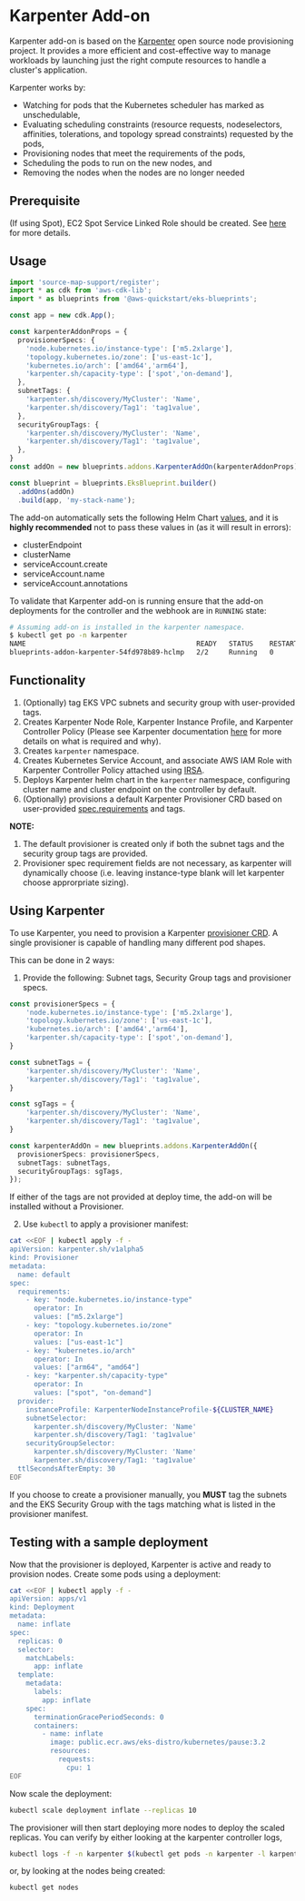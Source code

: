 # Karpenter Add-on

Karpenter add-on is based on the [Karpenter](https://github.com/aws/karpenter) open source node provisioning project. It provides a more efficient and cost-effective way to manage workloads by launching just the right compute resources to handle a cluster's application. 

Karpenter works by:

* Watching for pods that the Kubernetes scheduler has marked as unschedulable,
* Evaluating scheduling constraints (resource requests, nodeselectors, affinities, tolerations, and topology spread constraints) requested by the pods,
* Provisioning nodes that meet the requirements of the pods,
* Scheduling the pods to run on the new nodes, and
* Removing the nodes when the nodes are no longer needed

## Prerequisite

(If using Spot), EC2 Spot Service Linked Role should be created. See [here](https://docs.aws.amazon.com/batch/latest/userguide/spot_fleet_IAM_role.html) for more details.

## Usage

```typescript
import 'source-map-support/register';
import * as cdk from 'aws-cdk-lib';
import * as blueprints from '@aws-quickstart/eks-blueprints';

const app = new cdk.App();

const karpenterAddonProps = {
  provisionerSpecs: {
    'node.kubernetes.io/instance-type': ['m5.2xlarge'],
    'topology.kubernetes.io/zone': ['us-east-1c'],
    'kubernetes.io/arch': ['amd64','arm64'],
    'karpenter.sh/capacity-type': ['spot','on-demand'],
  },
  subnetTags: {
    'karpenter.sh/discovery/MyCluster': 'Name',
    'karpenter.sh/discovery/Tag1': 'tag1value',
  },
  securityGroupTags: {
    'karpenter.sh/discovery/MyCluster': 'Name',
    'karpenter.sh/discovery/Tag1': 'tag1value',
  },
}
const addOn = new blueprints.addons.KarpenterAddOn(karpenterAddonProps);

const blueprint = blueprints.EksBlueprint.builder()
  .addOns(addOn)
  .build(app, 'my-stack-name');
```

The add-on automatically sets the following Helm Chart [values](https://github.com/aws/karpenter/tree/main/charts/karpenter#values), and it is **highly recommended** not to pass these values in (as it will result in errors):
- clusterEndpoint
- clusterName
- serviceAccount.create
- serviceAccount.name
- serviceAccount.annotations

To validate that Karpenter add-on is running ensure that the add-on deployments for the controller and the webhook are in `RUNNING` state:

```bash
# Assuming add-on is installed in the karpenter namespace.
$ kubectl get po -n karpenter
NAME                                          READY   STATUS    RESTARTS   AGE
blueprints-addon-karpenter-54fd978b89-hclmp   2/2     Running   0          99m
```

## Functionality

1. (Optionally) tag EKS VPC subnets and security group with user-provided tags.
2. Creates Karpenter Node Role, Karpenter Instance Profile, and Karpenter Controller Policy (Please see Karpenter documentation [here](https://karpenter.sh/docs/getting-started/) for more details on what is required and why).
3. Creates `karpenter` namespace.
4. Creates Kubernetes Service Account, and associate AWS IAM Role with Karpenter Controller Policy attached using [IRSA](https://docs.aws.amazon.com/emr/latest/EMR-on-EKS-DevelopmentGuide/setting-up-enable-IAM.html).
5. Deploys Karpenter helm chart in the `karpenter` namespace, configuring cluster name and cluster endpoint on the controller by default.
6. (Optionally) provisions a default Karpenter Provisioner CRD based on user-provided [spec.requirements](https://karpenter.sh/docs/provisioner/#specrequirements) and tags. 

**NOTE:**
1. The default provisioner is created only if both the subnet tags and the security group tags are provided. 
2. Provisioner spec requirement fields are not necessary, as karpenter will dynamically choose (i.e. leaving instance-type blank will let karpenter choose approrpriate sizing).

## Using Karpenter

To use Karpenter, you need to provision a Karpenter [provisioner CRD](https://karpenter.sh/docs/provisioner/). A single provisioner is capable of handling many different pod shapes.

This can be done in 2 ways:

1. Provide the following: Subnet tags, Security Group tags and provisioner specs.

```typescript
const provisionerSpecs = {
    'node.kubernetes.io/instance-type': ['m5.2xlarge'],
    'topology.kubernetes.io/zone': ['us-east-1c'],
    'kubernetes.io/arch': ['amd64','arm64'],
    'karpenter.sh/capacity-type': ['spot','on-demand'],
}

const subnetTags = {
    'karpenter.sh/discovery/MyCluster': 'Name',
    'karpenter.sh/discovery/Tag1': 'tag1value',
}

const sgTags = {
    'karpenter.sh/discovery/MyCluster': 'Name',
    'karpenter.sh/discovery/Tag1': 'tag1value',
}

const karpenterAddOn = new blueprints.addons.KarpenterAddOn({
  provisionerSpecs: provisionerSpecs,
  subnetTags: subnetTags,
  securityGroupTags: sgTags,
});
```

If either of the tags are not provided at deploy time, the add-on will be installed without a Provisioner. 

2. Use `kubectl` to apply a provisioner manifest:
```bash
cat <<EOF | kubectl apply -f -
apiVersion: karpenter.sh/v1alpha5
kind: Provisioner
metadata:
  name: default
spec:
  requirements:
    - key: "node.kubernetes.io/instance-type" 
      operator: In
      values: ["m5.2xlarge"]
    - key: "topology.kubernetes.io/zone" 
      operator: In
      values: ["us-east-1c"]
    - key: "kubernetes.io/arch" 
      operator: In
      values: ["arm64", "amd64"]
    - key: "karpenter.sh/capacity-type" 
      operator: In
      values: ["spot", "on-demand"]
  provider:
    instanceProfile: KarpenterNodeInstanceProfile-${CLUSTER_NAME}
    subnetSelector:
      karpenter.sh/discovery/MyCluster: 'Name'
      karpenter.sh/discovery/Tag1: 'tag1value'
    securityGroupSelector:
      karpenter.sh/discovery/MyCluster: 'Name'
      karpenter.sh/discovery/Tag1: 'tag1value'
  ttlSecondsAfterEmpty: 30
EOF
```

If you choose to create a provisioner manually, you **MUST** tag the subnets and the EKS Security Group with the tags matching what is listed in the provisioner manifest.

## Testing with a sample deployment

Now that the provisioner is deployed, Karpenter is active and ready to provision nodes. Create some pods using a deployment:

```bash
cat <<EOF | kubectl apply -f -
apiVersion: apps/v1
kind: Deployment
metadata:
  name: inflate
spec:
  replicas: 0
  selector:
    matchLabels:
      app: inflate
  template:
    metadata:
      labels:
        app: inflate
    spec:
      terminationGracePeriodSeconds: 0
      containers:
        - name: inflate
          image: public.ecr.aws/eks-distro/kubernetes/pause:3.2
          resources:
            requests:
              cpu: 1
EOF
```

Now scale the deployment:

```bash
kubectl scale deployment inflate --replicas 10
```

The provisioner will then start deploying more nodes to deploy the scaled replicas. You can verify by either looking at the karpenter controller logs,

```bash
kubectl logs -f -n karpenter $(kubectl get pods -n karpenter -l karpenter=controller -o name)
```

or, by looking at the nodes being created:

```bash
kubectl get nodes
```